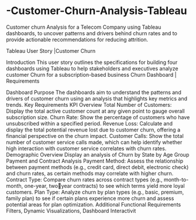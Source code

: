# -Customer-Churn-Analysis-Tableau
Customer churn Analysis for a Telecom Company using Tableau dashboards, to uncover patterns and drivers behind churn rates and to provide actionable recommendations for reducing attrition.

Tableau User Story |Customer Churn

Introduction
This user story outlines the specifications for building four dashboards using Tableau to help 
stakeholders and executives analyze customer Churn for a subscription-based business
Churn Dashboard | Requirements

Dashboard Purpose 
The dashboards aim to understand the patterns and drivers of customer churn using an analysis 
that highlights key metrics and trends.
Key Requirements
KPI Overview
Total Number of Customers: Display the total active customer count at any given point to gauge 
overall subscription size.
Churn Rate: Show the percentage of customers who have unsubscribed within a specified period.
Revenue Loss: Calculate and display the total potential revenue lost due to customer churn, 
offering a financial perspective on the churn impact.
Customer Calls: Show the total number of customer service calls made, which can help identify 
whether high interaction with customer service correlates with churn rates.
Demographic Overview
Display an analysis of Churn by State by Age Group
Payment and Contract Analysis 
Payment Method: Assess the relationship between payment methods (e.g., credit card, direct 
debit, electronic check) and churn rates, as certain methods may correlate with higher churn.
Contract Type: Compare churn rates across contract types (e.g., month-to-month, one-year, twoyear contracts) to see which terms yield more loyal customers.
Plan Type: Analyze churn by plan types (e.g., basic, premium, family plan) to see if certain plans 
experience more churn and assess potential areas for plan optimization.
Additional Functional Requirements
Filters, Dynamic Visualizations, Dashboard Interactivit
